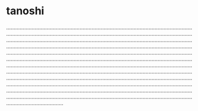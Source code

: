 # tanoshi

......................................................................................................................................................................................................................................................................................................................................................................................................................................................................................................................................................................................................................................................................................................................................................................................................................................................................................................................................................................................................................................................................................................................................................................................................................................................................................................................................................................................................................................................................................................................................................................................